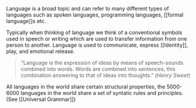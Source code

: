Language is a broad topic and can refer to many different types of languages such as spoken languages, programming languages, [[formal language]]s etc.

Typically when thinking of language we think of a conventional symbols used in speech or writing which are used to transfer information from one person to another. Language is used to communicate, express [[Identity]], play, and emotional release.

> “Language is the expression of ideas by means of speech-sounds combined into words. Words are combined into sentences, this combination answering to that of ideas into thoughts.” (*Henry Sweet*)

All languages in the world share certain structural properties, the 5000-6000 languages in the world share a set of syntatic rules and principles. (See [[Universal Grammar]])